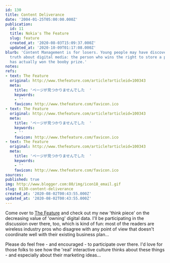 ```yaml
---
id: 130
title: Content Deliverance
date: '2004-01-25T05:00:00.000Z'
publication:
  id: 11
  title: Nokia's The Feature
  slug: feature
  created_at: '2020-08-03T15:09:37.000Z'
  updated_at: '2020-10-09T01:17:08.000Z'
blurb: 'Content Management is for losers. Young people may have discovered the dark
  truth about digital media: the person who wins the right to store a piece of data
  has actually won the booby prize.'
notes: 
refs:
- text: The Feature
  original: http://www.thefeature.com/article?articleid=100343
  meta:
    title: 'ページが見つかりませんでした  '
    keywords:
    - ''
    favicon: http://www.thefeature.com/favicon.ico
- text: The Feature
  original: http://www.thefeature.com/article?articleid=100343
  meta:
    title: 'ページが見つかりませんでした  '
    keywords:
    - ''
    favicon: http://www.thefeature.com/favicon.ico
- text: The Feature
  original: http://www.thefeature.com/article?articleid=100343
  meta:
    title: 'ページが見つかりませんでした  '
    keywords:
    - ''
    favicon: http://www.thefeature.com/favicon.ico
sources: 
published: true
img: http://www.blogger.com:80/img/icon18_email.gif
slug: 0130-content-deliverance
created_at: '2020-08-02T00:43:55.000Z'
updated_at: '2020-08-02T00:43:55.000Z'
---
```

Come over to [The Feature](http://www.thefeature.com/article?articleid=100343) and check out my new 'think piece' on the decreasing value of 'owning' digital data. I'll be participating in the discussion over there, too, which is kind of fun: most of the readers are wireless industry pros who disagree with any point of view that doesn't coordinate well with their existing business plan...

Please do feel free - and encouraged - to participate over there. I'd love for those folks to see how the 'real' interactive culture thinks about these things - and especially about their marketing ideas...
